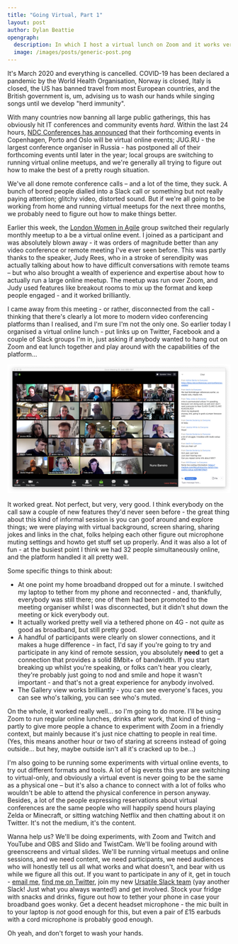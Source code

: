 ```yaml
---
title: "Going Virtual, Part 1"
layout: post
author: Dylan Beattie
opengraph: 
  description: In which I host a virtual lunch on Zoom and it works very well and people get quite excited about it.
  image: /images/posts/generic-post.png
---
```


It's March 2020 and everything is cancelled. COVID-19 has been declared a pandemic by the World Health Organisation, Norway is closed, Italy is closed, the US has banned travel from most European countries, and the British government is, um, advising us to wash our hands while singing songs until we develop "herd immunity".

With many countries now banning all large public gatherings, this has obviously hit IT conferences and community events *hard*. Within the last 24 hours, [NDC Conferences has announced](https://ndccopenhagen.com/page/conference-update/) that their forthcoming events in Copenhagen, Porto and Oslo will be virtual online events; JUG.RU - the largest conference organiser in Russia - has postponed all of their forthcoming events until later in the year; local groups are switching to running virtual online meetups, and we're generally all trying to figure out how to make the best of a pretty rough situation.

We've all done remote conference calls – and a lot of the time, they suck. A bunch of bored people dialled into a Slack call or something but not really paying attention; glitchy video, distorted sound. But if we're all going to be working from home and running virtual meetups for the next three months, we probably need to figure out how to make things better.

Earlier this week, the [London Women in Agile](https://www.meetup.com/Women-in-Agile-London-UK/) group switched their regularly monthly meetup to a be a virtual online event. I joined as a participant and was absolutely blown away - it was orders of magnitude better than any video conference or remote meeting I've ever seen before. This was partly thanks to the speaker, Judy Rees, who in a stroke of serendipity was actually talking about how to have difficult conversations with remote teams – but who also brought a wealth of experience and expertise about how to actually run a large online meetup. The meetup was run over Zoom, and Judy used features like breakout rooms to mix up the format and keep people engaged - and it worked brilliantly.

I came away from this meeting - or rather, disconnected from the call - thinking that there's clearly a lot more to modern video conferencing platforms than I realised, and I'm sure I'm not the only one. So earlier today I organised a virtual online lunch - put links up on Twitter, Facebook and a couple of Slack groups I'm in, just asking if anybody wanted to hang out on Zoom and eat lunch together and play around with the capabilities of the platform...

<a href="/images/posts/2020-03-13-going-virtual-part-1/screenshot.png"><img src="/images/posts/2020-03-13-going-virtual-part-1/screenshot.png" alt="Screenshot of a Zoom meeting with lots of participants" class="screenshot" /></a>

It worked great. Not perfect, but very, very good. I think everybody on the call saw a couple of new features they'd never seen before - the great thing about this kind of informal session is you can goof around and explore things; we were playing with virtual background, screen sharing, sharing jokes and links in the chat, folks helping each other figure out microphone muting settings and howto get stuff set up properly. And it was also a lot of fun - at the busiest point I think we had 32 people simultaneously online, and the platform handled it all pretty well.

Some specific things to think about:

* At one point my home broadband dropped out for a minute. I switched my laptop to tether from my phone and reconnected - and, thankfully, everybody was still there; one of them had been promoted to the meeting organiser whilst I was disconnected, but it didn't shut down the meeting or kick everybody out.
* It actually worked pretty well via a tethered phone on 4G - not *quite* as good as broadband, but still pretty good.
* A handful of participants were clearly on slower connections, and it makes a huge difference - in fact, I'd say if you're going to try and participate in any kind of remote session, you absolutely **need** to get a connection that provides a solid 8Mbit+ of bandwidth. If you start breaking up whilst you're speaking, or folks can't hear you clearly, they're probably just going to nod and smile and hope it wasn't important - and that's not a great experience for anybody involved.
* The Gallery view works brilliantly - you can see everyone's faces, you can see who's talking, you can see who's muted.

On the whole, it worked really well... so I'm going to do more. I'll be using Zoom to run regular online lunches, drinks after work, that kind of thing – partly to give more people a chance to experiment with Zoom in a friendly context, but mainly because it's just nice chatting to people in real time. (Yes, this means another hour or two of staring at screens instead of going outside... but hey, maybe outside isn't all it's cracked up to be...)

I'm also going to be running some experiments with virtual online events, to try out different formats and tools. A lot of big events this year are switching to virtual-only, and obviously a virtual event is never going to be the same as a physical one – but it's also a chance to connect with a lot of folks who wouldn't be able to attend the physical conference in person anyway. Besides, a lot of the people expressing reservations about virtual conferences are the same people who will happily spend hours playing Zelda or Minecraft, or sitting watching Netflix and then chatting about it on Twitter. It's not the medium, it's the content.

Wanna help us? We'll be doing experiments, with Zoom and Twitch and YouTube and OBS and Slido and TwistCam. We'll be fooling around with greenscreens and virtual slides. We'll be running virtual meetups and online sessions, and we need content, we need participants, we need audiences who will honestly tell us all what works and what doesn't, and bear with us while we figure all this out. If you want to participate in any of it, get in touch - [email me](mailto:dylan@dylanbeattie.net), [find me on Twitter](https://twitter.com/dylanbeattie), join my new [Ursatile Slack team](https://join.slack.com/t/ursatile/shared_invite/zt-crtm2hly-EL2OKWozXeMvrvJ1y_Vong) (yay another Slack! Just what you always wanted!) and get involved. Stock your fridge with snacks and drinks, figure out how to tether your phone in case your broadband goes wonky. Get a decent headset microphone - the mic built in to your laptop is *not* good enough for this, but even a pair of £15 earbuds with a cord microphone is probably good enough.

Oh yeah, and don't forget to wash your hands.